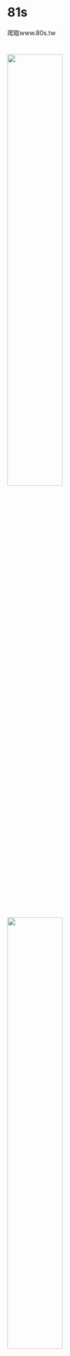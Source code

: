 # 81s
爬取www.80s.tw
#
<img src="https://github.com/Yotakot/81s/blob/master/screenshot/1.png" width="50%" height="50%"/>
<img src="https://github.com/Yotakot/81s/blob/master/screenshot/2.png" width="50%" height="50%"/>
<img src="https://github.com/Yotakot/81s/blob/master/screenshot/3.png" width="50%" height="50%"/>
<img src="https://github.com/Yotakot/81s/blob/master/screenshot/4.png" width="50%" height="50%"/>
